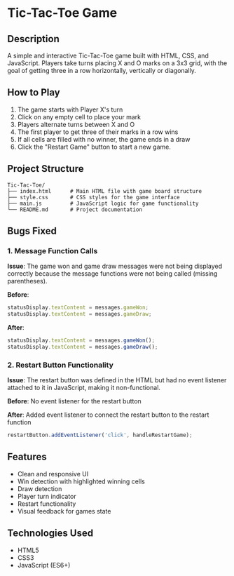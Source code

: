 # Tic-Tac-Toe Game

## Description
A simple and interactive Tic-Tac-Toe game built with HTML, CSS, and JavaScript. Players take turns placing X and O marks on a 3x3 grid, with the goal of getting three in a row horizontally, vertically or diagonally.

## How to Play
1. The game starts with Player X's turn
2. Click on any empty cell to place your mark
3. Players alternate turns between X and O
4. The first player to get three of their marks in a row wins
5. If all cells are filled with no winner, the game ends in a draw
6. Click the "Restart Game" button to start a new game.

## Project Structure
```
Tic-Tac-Toe/
├── index.html      # Main HTML file with game board structure
├── style.css       # CSS styles for the game interface
├── main.js         # JavaScript logic for game functionality
└── README.md       # Project documentation
```

## Bugs Fixed

### 1. Message Function Calls
**Issue**: The game won and game draw messages were not being displayed correctly because the message functions were not being called (missing parentheses).

**Before**:
```javascript
statusDisplay.textContent = messages.gameWon;
statusDisplay.textContent = messages.gameDraw;
```

**After**:
```javascript
statusDisplay.textContent = messages.gameWon();
statusDisplay.textContent = messages.gameDraw();
```

### 2. Restart Button Functionality
**Issue**: The restart button was defined in the HTML but had no event listener attached to it in JavaScript, making it non-functional.

**Before**: No event listener for the restart button

**After**: Added event listener to connect the restart button to the restart function
```javascript
restartButton.addEventListener('click', handleRestartGame);
```

## Features
- Clean and responsive UI
- Win detection with highlighted winning cells
- Draw detection
- Player turn indicator
- Restart functionality
- Visual feedback for games state

## Technologies Used
- HTML5
- CSS3
- JavaScript (ES6+)
